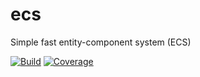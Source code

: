 # ecs
Simple fast entity-component system (ECS)

[![Build](https://github.com/MathieuDonofrio/ecs/workflows/build/badge.svg)](https://github.com/MathieuDonofrio/ecs/actions)
[![Coverage](https://codecov.io/gh/MathieuDonofrio/ecs/branch/master/graph/badge.svg?token=1KD29OJ244)](https://codecov.io/gh/MathieuDonofrio/ecs)

